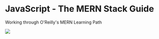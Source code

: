 # JavaScript - The MERN Stack Guide
Working through O'Reilly's MERN Learning Path

<img src="https://learning.oreilly.com/api/v1/refworks/image/800x600/media/book/06/9781789807660/9781789807660-2018-09-06.jpg">
